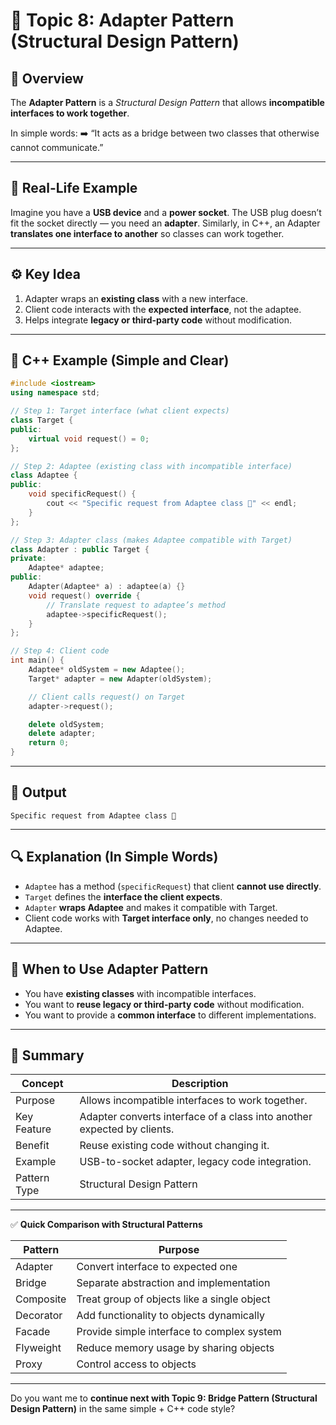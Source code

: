 # 🔗 Topic 8: Adapter Pattern (Structural Design Pattern)

## 🧠 Overview

The **Adapter Pattern** is a *Structural Design Pattern* that allows **incompatible interfaces to work together**.

In simple words:
➡️ “It acts as a bridge between two classes that otherwise cannot communicate.”

---

## 🎯 Real-Life Example

Imagine you have a **USB device** and a **power socket**.
The USB plug doesn’t fit the socket directly — you need an **adapter**.
Similarly, in C++, an Adapter **translates one interface to another** so classes can work together.

---

## ⚙️ Key Idea

1. Adapter wraps an **existing class** with a new interface.
2. Client code interacts with the **expected interface**, not the adaptee.
3. Helps integrate **legacy or third-party code** without modification.

---

## 🧩 C++ Example (Simple and Clear)

```cpp
#include <iostream>
using namespace std;

// Step 1: Target interface (what client expects)
class Target {
public:
    virtual void request() = 0;
};

// Step 2: Adaptee (existing class with incompatible interface)
class Adaptee {
public:
    void specificRequest() {
        cout << "Specific request from Adaptee class 🔧" << endl;
    }
};

// Step 3: Adapter class (makes Adaptee compatible with Target)
class Adapter : public Target {
private:
    Adaptee* adaptee;
public:
    Adapter(Adaptee* a) : adaptee(a) {}
    void request() override {
        // Translate request to adaptee’s method
        adaptee->specificRequest();
    }
};

// Step 4: Client code
int main() {
    Adaptee* oldSystem = new Adaptee();
    Target* adapter = new Adapter(oldSystem);

    // Client calls request() on Target
    adapter->request();

    delete oldSystem;
    delete adapter;
    return 0;
}
```

---

## 🧾 Output

```
Specific request from Adaptee class 🔧
```

---

## 🔍 Explanation (In Simple Words)

* `Adaptee` has a method (`specificRequest`) that client **cannot use directly**.
* `Target` defines the **interface the client expects**.
* `Adapter` **wraps Adaptee** and makes it compatible with Target.
* Client code works with **Target interface only**, no changes needed to Adaptee.

---

## 🧠 When to Use Adapter Pattern

* You have **existing classes** with incompatible interfaces.
* You want to **reuse legacy or third-party code** without modification.
* You want to provide a **common interface** to different implementations.

---

## 🏁 Summary

| **Concept**  | **Description**                                                         |
| ------------ | ----------------------------------------------------------------------- |
| Purpose      | Allows incompatible interfaces to work together.                        |
| Key Feature  | Adapter converts interface of a class into another expected by clients. |
| Benefit      | Reuse existing code without changing it.                                |
| Example      | USB-to-socket adapter, legacy code integration.                         |
| Pattern Type | Structural Design Pattern                                               |

---

✅ **Quick Comparison with Structural Patterns**

| Pattern   | Purpose                                     |
| --------- | ------------------------------------------- |
| Adapter   | Convert interface to expected one           |
| Bridge    | Separate abstraction and implementation     |
| Composite | Treat group of objects like a single object |
| Decorator | Add functionality to objects dynamically    |
| Facade    | Provide simple interface to complex system  |
| Flyweight | Reduce memory usage by sharing objects      |
| Proxy     | Control access to objects                   |

---

Do you want me to **continue next with Topic 9: Bridge Pattern (Structural Design Pattern)** in the same simple + C++ code style?
